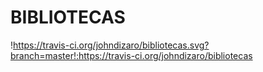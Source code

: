 # BIBLIOTECAS 
!https://travis-ci.org/johndizaro/bibliotecas.svg?branch=master!:https://travis-ci.org/johndizaro/bibliotecas
